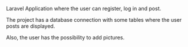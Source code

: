 Laravel Application where the user can register, log in and post.

The project has a database connection with some tables where the user posts are displayed.

Also, the user has the possibility to add pictures. 